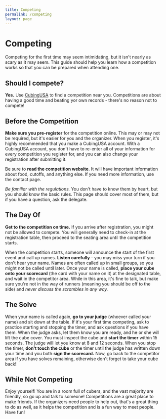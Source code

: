 ```yaml
---
title: Competing
permalink: /competing
layout: page
---
```


Competing
=========

Competing for the first time may seem intimidating, but it isn't nearly as scary as it may seem. This guide should help you learn how a competition works so that you can be prepared when attending one.

Should I compete?
-----------------
**Yes.** Use [CubingUSA](https://cubingusa.com) to find a competition near you. Competitions are about having a good time and beating yor own records - there's no reason not to compete!

Before the Competition
----------------------

**Make sure you pre-register** for the competition online. This may or may not be required, but it's easier for you and the organizer. When you register, it's highly recommended that you make a CubingUSA account. With a CubingUSA account, you don't have to re-enter all of your information for every competition you register for, and you can also change your registration after submitting it.

Be sure to **read the competition website.** It will have important information about food, cutoffs, and anything else. If you need more information, use the contact page.

*Be familiar with the regulations.* You don't have to know them by heart, but you should know the basic rules. This page should cover most of them, but if you have a question, ask the delegate.

The Day Of
----------

**Get to the competition on time.** If you arrive after registration, you might not be allowed to compete. You will generally need to check-in at the registration table, then proceed to the seating area until the competition starts.

When the competition starts, someone will announce the start of the first event and call up names. **Listen
carefully** - you may miss your turn if you don't hear your name. Names are often called up in small groups, so you might not be called until later. Once your name is called, **place your cube onto your scorecard** (the card with your name on it) at the designated table, and wait in the competitor area. While in this area, it's fine to talk, but make sure you're not in the way of runners (meaning you should be off to the side) and *never discuss the scrambles in any way.*

The Solve
---------

When your name is called again, **go to your judge** (whoever called your name) and sit down at the table. If it's your first time competing, ask to practice starting and stopping the timer, and ask questions if you have them. When the judge asks, let them know you are ready, and he or she will lift the cube cover. You must inspect the cube and **start the timer** within 15 seconds. The judge will let you know at 8 and 12 seconds. When you stop the timer, **don't touch the cube** or the timer until the judge has written down your time and you both **sign the scorecard.** Now, go back to the competitor area if you have solves remaining, otherwise don't forget to take your cube back!

While Not Competing
-------------------

Enjoy yourself! You are in a room full of cubers, and the vast majority are friendly, so go up and talk to someone! Competitions are a great place to make friends. If the organizers need people to help out, that's a great thing to do as well, as it helps the competition and is a fun way to meet people. Have fun!